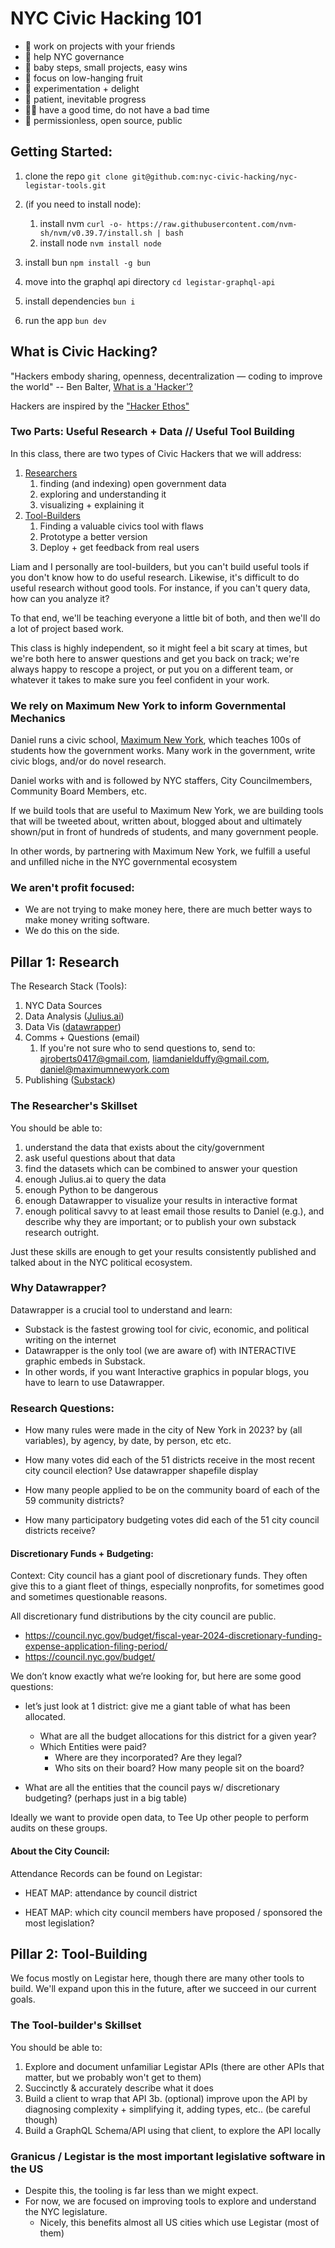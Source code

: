 # NYC Civic Hacking 101

- 🔧 work on projects with your friends
- 🚀 help NYC governance
- 👶 baby steps, small projects, easy wins
- 🍎 focus on low-hanging fruit
- 🧪 experimentation + delight
- 🐌 patient, inevitable progress
- 🙅‍♂️ have a good time, do not have a bad time
- 👀 permissionless, open source, public

## Getting Started:

1. clone the repo
`git clone git@github.com:nyc-civic-hacking/nyc-legistar-tools.git`

2. (if you need to install node):
   1. install nvm
    `curl -o- https://raw.githubusercontent.com/nvm-sh/nvm/v0.39.7/install.sh | bash`
   2. install node
    `nvm install node`

3. install bun
`npm install -g bun`

4. move into the graphql api directory
`cd legistar-graphql-api`

5. install dependencies
`bun i`

6. run the app
`bun dev`


## What is Civic Hacking?

"Hackers embody sharing, openness, decentralization — coding to improve the world"
-- Ben Balter, [What is a 'Hacker'?](https://ben.balter.com/2013/02/04/what-is-a-hacker)

Hackers are inspired by the ["Hacker Ethos"](https://www.amazon.com/Hackers-Computer-Revolution-Anniversary-ebook/dp/B003PDMKIY/?tag=benbalter07-20)

### Two Parts: Useful Research + Data // Useful Tool Building

In this class, there are two types of Civic Hackers that we will address:
1. [Researchers](#pillar-1-research)
   1. finding (and indexing) open government data
   2. exploring and understanding it
   3. visualizing + explaining it
2. [Tool-Builders](#pillar-2-tool-building)
   1. Finding a valuable civics tool with flaws
   2. Prototype a better version
   3. Deploy + get feedback from real users

Liam and I personally are tool-builders, but you can't build useful tools if you don't know how to do useful research. Likewise, it's difficult to do useful research without good tools. For instance, if you can't query data, how can you analyze it?

To that end, we'll be teaching everyone a little bit of both, and then we'll do a lot of project based work.

This class is highly independent, so it might feel a bit scary at times, but we're both here to answer questions and get you back on track; we're always happy to rescope a project, or put you on a different team, or whatever it takes to make sure you feel confident in your work.

### We rely on Maximum New York to inform Governmental Mechanics
Daniel runs a civic school, [Maximum New York](https://www.maximumnewyork.com/), which teaches 100s of students how the government works. Many work in the government, write civic blogs, and/or do novel research.

Daniel works with and is followed by NYC staffers, City Councilmembers, Community Board Members, etc.

If we build tools that are useful to Maximum New York, we are building tools that will be tweeted about, written about, blogged about and ultimately shown/put in front of hundreds of students, and many government people.

In other words, by partnering with Maximum New York, we fulfill a useful and unfilled niche in the NYC governmental ecosystem

### We aren't profit focused:
- We are not trying to make money here, there are much better ways to make money writing software.
- We do this on the side.


## Pillar 1: Research

The Research Stack (Tools):
1. NYC Data Sources
2. Data Analysis ([Julius.ai](https://julius.ai/))
3. Data Vis ([datawrapper](https://www.datawrapper.de/))
4. Comms + Questions (email)
   1. If you're not sure who to send questions to, send to: ajroberts0417@gmail.com, liamdanielduffy@gmail.com, daniel@maximumnewyork.com
5. Publishing ([Substack](https://substack.com/))


### The Researcher's Skillset
You should be able to:
1. understand the data that exists about the city/government
2. ask useful questions about that data
3. find the datasets which can be combined to answer your question
4. enough Julius.ai to query the data
5. enough Python to be dangerous
6. enough Datawrapper to visualize your results in interactive format
7. enough political savvy to at least email those results to Daniel (e.g.), and describe why they are important; or to publish your own substack research outright.

Just these skills are enough to get your results consistently published and talked about in the NYC political ecosystem.


### Why Datawrapper?
Datawrapper is a crucial tool to understand and learn:
- Substack is the fastest growing tool for civic, economic, and political writing on the internet
- Datawrapper is the only tool (we are aware of) with INTERACTIVE graphic embeds in Substack.
- In other words, if you want Interactive graphics in popular blogs, you have to learn to use Datawrapper.

### Research Questions:
- How many rules were made in the city of New York in 2023?
    by (all variables), by agency, by date, by person, etc etc.


- How many votes did each of the 51 districts receive in the most recent city council election?
    Use datawrapper shapefile display

- How many people applied to be on the community board of each of the 59 community districts?

- How many participatory budgeting votes did each of the 51 city council districts receive?

#### Discretionary Funds + Budgeting:

Context: City council has a giant pool of discretionary funds. They often give this to a giant fleet of things, especially nonprofits, for sometimes good and sometimes questionable reasons.

All discretionary fund distributions by the city council are public.
- https://council.nyc.gov/budget/fiscal-year-2024-discretionary-funding-expense-application-filing-period/
- https://council.nyc.gov/budget/

We don’t know exactly what we’re looking for, but here are some good questions:

- let’s just look at 1 district: give me a giant table of what has been allocated.
  - What are all the budget allocations for this district for a given year?
  - Which Entities were paid?
    - Where are they incorporated? Are they legal?
    - Who sits on their board? How many people sit on the board?

- What are all the entities that the council pays w/ discretionary budgeting? (perhaps just in a big table)

Ideally we want to provide open data, to Tee Up other people to perform audits on these groups.

#### About the City Council:

Attendance Records can be found on Legistar:
- HEAT MAP: attendance by council district

- HEAT MAP: which city council members have proposed / sponsored the most legislation?

## Pillar 2: Tool-Building

We focus mostly on Legistar here, though there are many other tools to build.
We'll expand upon this in the future, after we succeed in our current goals.

### The Tool-builder's Skillset
You should be able to:
1. Explore and document unfamiliar Legistar APIs (there are other APIs that matter, but we probably won't get to them)
2. Succinctly & accurately describe what it does
3. Build a client to wrap that API
3b. (optional) improve upon the API by diagnosing complexity + simplifying it, adding types, etc.. (be careful though)
4. Build a GraphQL Schema/API using that client, to explore the API locally


### Granicus / Legistar is the most important legislative software in the US
- Despite this, the tooling is far less than we might expect.
- For now, we are focused on improving tools to explore and understand the NYC legislature.
  - Nicely, this benefits almost all US cities which use Legistar (most of them)

